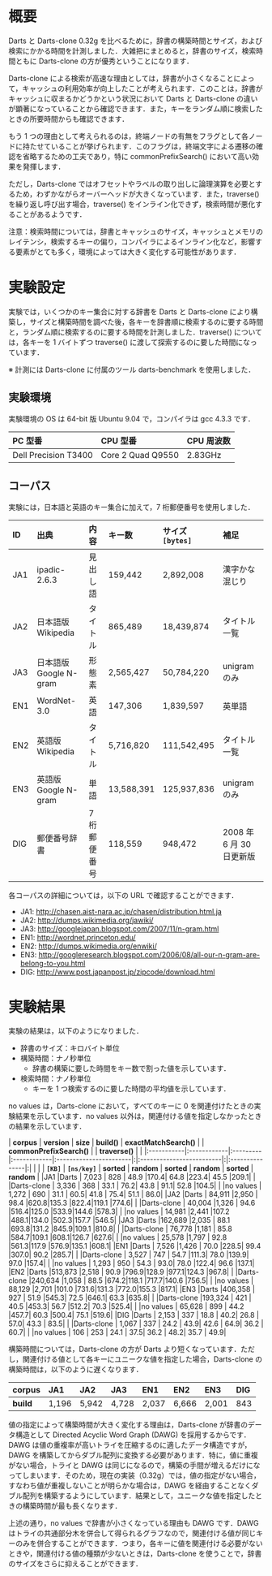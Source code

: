 

# 概要 #

Darts と Darts-clone 0.32g を比べるために，辞書の構築時間とサイズ，および検索にかかる時間を計測しました．大雑把にまとめると，辞書のサイズ，検索時間ともに Darts-clone の方が優秀ということになります．

Darts-clone による検索が高速な理由としては，辞書が小さくなることによって，キャッシュの利用効率が向上したことが考えられます．このことは，辞書がキャッシュに収まるかどうかという状況において Darts と Darts-clone の違いが顕著になっていることから確認できます．また，キーをランダム順に検索したときの所要時間からも確認できます．

もう 1 つの理由として考えられるのは，終端ノードの有無をフラグとして各ノードに持たせていることが挙げられます．このフラグは，終端文字による遷移の確認を省略するための工夫であり，特に commonPrefixSearch() において高い効果を発揮します．

ただし，Darts-clone ではオフセットやラベルの取り出しに論理演算を必要とするため，わずかながらオーバーヘッドが大きくなっています．また，traverse() を繰り返し呼び出す場合，traverse() をインライン化できず，検索時間が悪化することがあるようです．

注意：検索時間については，辞書とキャッシュのサイズ，キャッシュとメモリのレイテンシ，検索するキーの偏り，コンパイラによるインライン化など，影響する要素がとても多く，環境によっては大きく変化する可能性があります．

# 実験設定 #

実験では，いくつかのキー集合に対する辞書を Darts と Darts-clone により構築し，サイズと構築時間を調べた後，各キーを辞書順に検索するのに要する時間と，ランダム順に検索するのに要する時間を計測しました．traverse() については，各キーを 1 バイトずつ traverse() に渡して探索するのに要した時間になっています．

※ 計測には Darts-clone に付属のツール darts-benchmark を使用しました．

## 実験環境 ##

実験環境の OS は 64-bit 版 Ubuntu 9.04 で，コンパイラは gcc 4.3.3 です．

| **PC 型番** | **CPU 型番** | **CPU 周波数** |
|:--------------|:---------------|:------------------|
|Dell Precision T3400|Core 2 Quad Q9550|2.83GHz            |

## コーパス ##

実験には，日本語と英語のキー集合に加えて，7 桁郵便番号を使用しました．

| **ID** | **出典** | **内容** | **キー数** | **サイズ `[bytes]`** | **補足** |
|:-------|:-----------|:-----------|:--------------|:------------------------|:-----------|
|JA1     |ipadic-2.6.3|見出し語|159,442        |2,892,008                |漢字かな混じり|
|JA2     |日本語版 Wikipedia|タイトル|865,489        |18,439,874               |タイトル一覧|
|JA3     |日本語版 Google N-gram|形態素   |2,565,427      |50,784,220               |unigram のみ|
|EN1     |WordNet-3.0 |英語      |147,306        |1,839,597                |英単語   |
|EN2     |英語版 Wikipedia|タイトル|5,716,820      |111,542,495              |タイトル一覧|
|EN3     |英語版 Google N-gram|単語      |13,588,391     |125,937,836              |unigram のみ|
|DIG     |郵便番号辞書|7 桁郵便番号|118,559        |948,472                  |2008 年 6 月 30 日更新版|

各コーパスの詳細については，以下の URL で確認することができます．

  * JA1: http://chasen.aist-nara.ac.jp/chasen/distribution.html.ja
  * JA2: http://dumps.wikimedia.org/jawiki/
  * JA3: http://googlejapan.blogspot.com/2007/11/n-gram.html
  * EN1: http://wordnet.princeton.edu/
  * EN2: http://dumps.wikimedia.org/enwiki/
  * EN3: http://googleresearch.blogspot.com/2006/08/all-our-n-gram-are-belong-to-you.html
  * DIG: http://www.post.japanpost.jp/zipcode/download.html

# 実験結果 #

実験の結果は，以下のようになりました．

  * 辞書のサイズ：キロバイト単位
  * 構築時間：ナノ秒単位
    * 辞書の構築に要した時間をキー数で割った値を示しています．
  * 検索時間：ナノ秒単位
    * キーを 1 つ検索するのに要した時間の平均値を示しています．

no values は，Darts-clone において，すべてのキーに 0 を関連付けたときの実験結果を示しています．no values 以外は，関連付ける値を指定しなかったときの結果を示しています．

| **corpus** | **version** | **size** | **build()** | **exactMatchSearch()** | | **commonPrefixSearch()** | | **traverse()** | |
|:-----------|:------------|:---------|:------------|:-----------------------|:|:-------------------------|:|:---------------|:|
|            |             | **`[KB]`** | **`[ns/key]`** | **sorted**             | **random** | **sorted**               | **random** | **sorted**     | **random** |
|JA1         |Darts        |  7,023   |  828        | 48.9                   |170.4| 64.8                     |223.4| 45.5           |209.1|
|            |Darts-clone  |  3,336   |  368        | 33.1                   | 76.2| 43.8                     | 91.1| 52.8           |104.5|
|            |no values    |  1,272   |  690        | 31.1                   | 60.5| 41.8                     | 75.4| 51.1           | 86.0|
|JA2         |Darts        | 84,911   |2,950        | 98.4                   |620.8|135.3                     |822.4|119.1           |774.6|
|            |Darts-clone  | 40,004   |1,326        | 94.6                   |516.4|125.0                     |533.9|144.6           |578.3|
|            |no values    | 14,981   |2,441        |107.2                   |488.1|134.0                     |502.3|157.7           |546.5|
|JA3         |Darts        |162,689   |2,035        | 88.1                   |693.8|131.2                     |845.9|109.1           |810.8|
|            |Darts-clone  | 76,778   |1,181        | 85.8                   |584.7|109.1                     |608.1|126.7           |627.6|
|            |no values    | 25,578   |1,797        | 92.8                   |561.3|117.9                     |576.9|135.1           |608.1|
|EN1         |Darts        |  7,526   |1,426        | 70.0                   |228.5| 99.4                     |307.0| 90.2           |285.7|
|            |Darts-clone  |  3,527   |  747        | 54.7                   |111.3| 78.0                     |139.9| 97.0           |157.4|
|            |no values    |  1,293   |  950        | 54.3                   | 93.0| 78.0                     |122.4| 96.6           |137.1|
|EN2         |Darts        |513,873   |2,518        | 90.9                   |796.9|128.9                     |977.1|124.3           |967.8|
|            |Darts-clone  |240,634   |1,058        | 88.5                   |674.2|118.1                     |717.7|140.6           |756.5|
|            |no values    | 88,129   |2,701        |101.0                   |731.6|131.3                     |772.0|155.3           |817.1|
|EN3         |Darts        |406,358   |  927        | 51.9                   |545.3| 72.5                     |646.1| 63.3           |635.8|
|            |Darts-clone  |193,324   |  421        | 40.5                   |453.3| 56.7                     |512.2| 70.3           |525.4|
|            |no values    | 65,628   |  899        | 44.2                   |457.7| 60.3                     |500.4| 75.1           |519.6|
|DIG         |Darts        |  2,153   |  337        | 18.8                   | 40.2| 26.8                     | 57.0| 43.3           | 83.5|
|            |Darts-clone  |  1,067   |  337        | 24.2                   | 43.9| 42.6                     | 64.9| 36.2           | 60.7|
|            |no values    |    106   |  253        | 24.1                   | 37.5| 36.2                     | 48.2| 35.7           | 49.9|

構築時間については，Darts-clone の方が Darts より短くなっています．ただし，関連付ける値として各キーにユニークな値を指定した場合，Darts-clone の構築時間は，以下のように遅くなります．

| **corpus** |JA1|JA2|JA3|EN1|EN2|EN3|DIG|
|:-----------|:--|:--|:--|:--|:--|:--|:--|
| **build**  |1,196|5,942|4,728|2,037|6,666|2,001|843|

値の指定によって構築時間が大きく変化する理由は，Darts-clone が辞書のデータ構造として Directed Acyclic Word Graph (DAWG) を採用するからです．DAWG は値の重複率が高いトライを圧縮するのに適したデータ構造ですが，DAWG を構築してからダブル配列に変換する必要があります．特に，値に重複がない場合，トライと DAWG は同じになるので，構築の手間が増えるだけになってしまいます．そのため，現在の実装（0.32g）では，値の指定がない場合，すなわち値が重複しないことが明らかな場合は，DAWG を経由することなくダブル配列を構築するようにしています．結果として，ユニークな値を指定したときの構築時間が最も長くなります．

上述の通り，no values で辞書が小さくなっている理由も DAWG です．DAWG はトライの共通部分木を併合して得られるグラフなので，関連付ける値が同じキーのみを併合することができます．つまり，各キーに値を関連付ける必要がないときや，関連付ける値の種類が少ないときは，Darts-clone を使うことで，辞書のサイズをさらに抑えることができます．